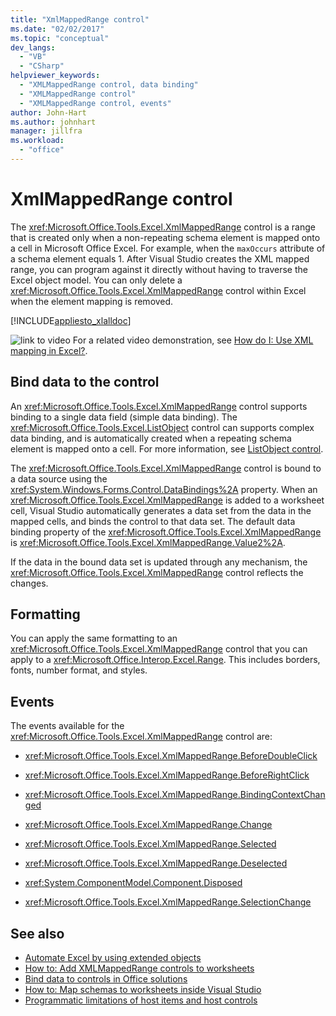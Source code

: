 ```yaml
---
title: "XmlMappedRange control"
ms.date: "02/02/2017"
ms.topic: "conceptual"
dev_langs:
  - "VB"
  - "CSharp"
helpviewer_keywords:
  - "XMLMappedRange control, data binding"
  - "XMLMappedRange control"
  - "XMLMappedRange control, events"
author: John-Hart
ms.author: johnhart
manager: jillfra
ms.workload:
  - "office"
---
```

# XmlMappedRange control
  The <xref:Microsoft.Office.Tools.Excel.XmlMappedRange> control is a range that is created only when a non-repeating schema element is mapped onto a cell in Microsoft Office Excel. For example, when the `maxOccurs` attribute of a schema element equals 1. After Visual Studio creates the XML mapped range, you can program against it directly without having to traverse the Excel object model. You can only delete a <xref:Microsoft.Office.Tools.Excel.XmlMappedRange> control within Excel when the element mapping is removed.

 [!INCLUDE[appliesto_xlalldoc](../vsto/includes/appliesto-xlalldoc-md.md)]

 ![link to video](../vsto/media/playvideo.gif "link to video") For a related video demonstration, see [How do I: Use XML mapping in Excel?](http://go.microsoft.com/fwlink/?LinkID=130288).

## Bind data to the control
 An <xref:Microsoft.Office.Tools.Excel.XmlMappedRange> control supports binding to a single data field (simple data binding). The <xref:Microsoft.Office.Tools.Excel.ListObject> control can supports complex data binding, and is automatically created when a repeating schema element is mapped onto a cell. For more information, see [ListObject control](../vsto/listobject-control.md).

 The <xref:Microsoft.Office.Tools.Excel.XmlMappedRange> control is bound to a data source using the <xref:System.Windows.Forms.Control.DataBindings%2A> property. When an <xref:Microsoft.Office.Tools.Excel.XmlMappedRange> is added to a worksheet cell, Visual Studio automatically generates a data set from the data in the mapped cells, and binds the control to that data set. The default data binding property of the <xref:Microsoft.Office.Tools.Excel.XmlMappedRange> is <xref:Microsoft.Office.Tools.Excel.XmlMappedRange.Value2%2A>.

 If the data in the bound data set is updated through any mechanism, the <xref:Microsoft.Office.Tools.Excel.XmlMappedRange> control reflects the changes.

## Formatting
 You can apply the same formatting to an <xref:Microsoft.Office.Tools.Excel.XmlMappedRange> control that you can apply to a <xref:Microsoft.Office.Interop.Excel.Range>. This includes borders, fonts, number format, and styles.

## Events
 The events available for the <xref:Microsoft.Office.Tools.Excel.XmlMappedRange> control are:

- <xref:Microsoft.Office.Tools.Excel.XmlMappedRange.BeforeDoubleClick>

- <xref:Microsoft.Office.Tools.Excel.XmlMappedRange.BeforeRightClick>

- <xref:Microsoft.Office.Tools.Excel.XmlMappedRange.BindingContextChanged>

- <xref:Microsoft.Office.Tools.Excel.XmlMappedRange.Change>

- <xref:Microsoft.Office.Tools.Excel.XmlMappedRange.Selected>

- <xref:Microsoft.Office.Tools.Excel.XmlMappedRange.Deselected>

- <xref:System.ComponentModel.Component.Disposed>

- <xref:Microsoft.Office.Tools.Excel.XmlMappedRange.SelectionChange>

## See also
- [Automate Excel by using extended objects](../vsto/automating-excel-by-using-extended-objects.md)
- [How to: Add XMLMappedRange controls to worksheets](../vsto/how-to-add-xmlmappedrange-controls-to-worksheets.md)
- [Bind data to controls in Office solutions](../vsto/binding-data-to-controls-in-office-solutions.md)
- [How to: Map schemas to worksheets inside Visual Studio](../vsto/how-to-map-schemas-to-worksheets-inside-visual-studio.md)
- [Programmatic limitations of host items and host controls](../vsto/programmatic-limitations-of-host-items-and-host-controls.md)
